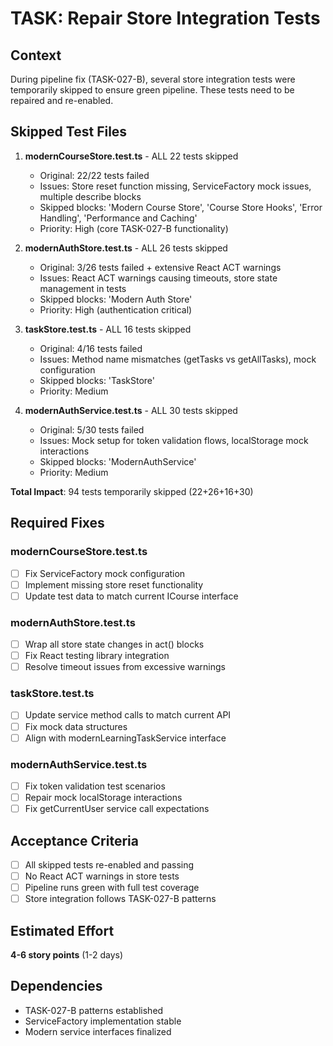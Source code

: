 # TASK: Repair Store Integration Tests

## Context
During pipeline fix (TASK-027-B), several store integration tests were temporarily skipped to ensure green pipeline. These tests need to be repaired and re-enabled.

## Skipped Test Files
1. **modernCourseStore.test.ts** - ALL 22 tests skipped
   - Original: 22/22 tests failed
   - Issues: Store reset function missing, ServiceFactory mock issues, multiple describe blocks
   - Skipped blocks: 'Modern Course Store', 'Course Store Hooks', 'Error Handling', 'Performance and Caching'
   - Priority: High (core TASK-027-B functionality)

2. **modernAuthStore.test.ts** - ALL 26 tests skipped
   - Original: 3/26 tests failed + extensive React ACT warnings
   - Issues: React ACT warnings causing timeouts, store state management in tests
   - Skipped blocks: 'Modern Auth Store'
   - Priority: High (authentication critical)

3. **taskStore.test.ts** - ALL 16 tests skipped
   - Original: 4/16 tests failed
   - Issues: Method name mismatches (getTasks vs getAllTasks), mock configuration
   - Skipped blocks: 'TaskStore'
   - Priority: Medium

4. **modernAuthService.test.ts** - ALL 30 tests skipped
   - Original: 5/30 tests failed
   - Issues: Mock setup for token validation flows, localStorage mock interactions
   - Skipped blocks: 'ModernAuthService'
   - Priority: Medium

**Total Impact**: 94 tests temporarily skipped (22+26+16+30)

## Required Fixes

### modernCourseStore.test.ts
- [ ] Fix ServiceFactory mock configuration
- [ ] Implement missing store reset functionality
- [ ] Update test data to match current ICourse interface

### modernAuthStore.test.ts
- [ ] Wrap all store state changes in act() blocks
- [ ] Fix React testing library integration
- [ ] Resolve timeout issues from excessive warnings

### taskStore.test.ts
- [ ] Update service method calls to match current API
- [ ] Fix mock data structures
- [ ] Align with modernLearningTaskService interface

### modernAuthService.test.ts
- [ ] Fix token validation test scenarios
- [ ] Repair mock localStorage interactions
- [ ] Fix getCurrentUser service call expectations

## Acceptance Criteria
- [ ] All skipped tests re-enabled and passing
- [ ] No React ACT warnings in store tests
- [ ] Pipeline runs green with full test coverage
- [ ] Store integration follows TASK-027-B patterns

## Estimated Effort
**4-6 story points** (1-2 days)

## Dependencies
- TASK-027-B patterns established
- ServiceFactory implementation stable
- Modern service interfaces finalized